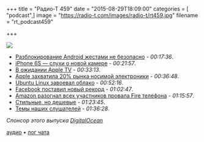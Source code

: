 +++
title = "Радио-Т 459"
date = "2015-08-29T18:09:00"
categories = [ "podcast",]
image = "https://radio-t.com/images/radio-t/rt459.jpg"
filename = "rt_podcast459"

+++

![](https://radio-t.com/images/radio-t/rt459.jpg)

- [Разблокирование Android жестами не безопасно](http://www.engadget.com/2015/08/22/android-lock-pattern-research/) - *00:17:36*.
- [iPhone 6S — слухи о новой камере](http://petapixel.com/2015/08/28/iphone-6s-camera-will-shoot-12mp-photos-and-4k-videos-report-says/) - *00:21:57*.
- [В ожидании Apple TV](http://social.techcrunch.com/2015/08/27/apple-is-about-to-lay-down-its-tv-cards/) - *00:33:13*.
- [Apple захватила 20% рынка носимой электроники](http://geektimes.ru/post/260988/) - *00:36:48*.
- [​Ubuntu Linux завоевал облако](http://www.zdnet.com/article/ubuntu-linux-continues-to-rule-the-cloud/) - *00:52:16*.
- [Facebook поставил новый рекорд](http://www.theguardian.com/technology/2015/aug/27/facebook-1bn-users-day-mark-zuckerberg) - *01:02:47*.
- [Amazon разогнал всех участников провала Fire телефона](http://www.cnet.com/news/amazon-reportedly-laying-off-engineers-after-fire-phone-flameout/) - *01:15:57*.
- [Стильные, но дешевые](http://www.engadget.com/2015/08/26/obi-worldphones/) - *01:23:45*.
- [Темы наших слушателей](https://radio-t.com/p/2015/08/25/prep-459/) - *01:36:28*.

_Спонсор этого выпуска [DigitalOcean](https://do.co/radiot)_

[аудио](https://cdn.radio-t.com/rt_podcast459.mp3) • [лог чата](http://chat.radio-t.com/logs/radio-t-459.html)
<audio src="https://cdn.radio-t.com/rt_podcast459.mp3" preload="none"></audio>
